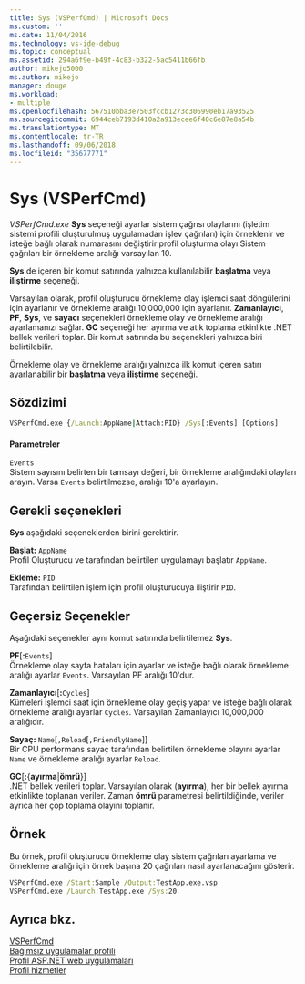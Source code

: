 ```yaml
---
title: Sys (VSPerfCmd) | Microsoft Docs
ms.custom: ''
ms.date: 11/04/2016
ms.technology: vs-ide-debug
ms.topic: conceptual
ms.assetid: 294a6f9e-b49f-4c83-b322-5ac5411b66fb
author: mikejo5000
ms.author: mikejo
manager: douge
ms.workload:
- multiple
ms.openlocfilehash: 567510bba3e7503fccb1273c306990eb17a93525
ms.sourcegitcommit: 6944ceb7193d410a2a913ecee6f40c6e87e8a54b
ms.translationtype: MT
ms.contentlocale: tr-TR
ms.lasthandoff: 09/06/2018
ms.locfileid: "35677771"
---
```

# <a name="sys-vsperfcmd"></a>Sys (VSPerfCmd)
*VSPerfCmd.exe* **Sys** seçeneği ayarlar sistem çağrısı olaylarını (işletim sistemi profili oluşturulmuş uygulamadan işlev çağrıları) için örneklenir ve isteğe bağlı olarak numarasını değiştirir profil oluşturma olayı Sistem çağrıları bir örnekleme aralığı varsayılan 10.  
  
 **Sys** de içeren bir komut satırında yalnızca kullanılabilir **başlatma** veya **iliştirme** seçeneği.  
  
 Varsayılan olarak, profil oluşturucu örnekleme olay işlemci saat döngülerini için ayarlanır ve örnekleme aralığı 10,000,000 için ayarlanır. **Zamanlayıcı**, **PF**, **Sys**, ve **sayacı** seçenekleri örnekleme olay ve örnekleme aralığı ayarlamanızı sağlar. **GC** seçeneği her ayırma ve atık toplama etkinlikte .NET bellek verileri toplar. Bir komut satırında bu seçenekleri yalnızca biri belirtilebilir.  
  
 Örnekleme olay ve örnekleme aralığı yalnızca ilk komut içeren satırı ayarlanabilir bir **başlatma** veya **iliştirme** seçeneği.  
  
## <a name="syntax"></a>Sözdizimi  
  
```cmd  
VSPerfCmd.exe {/Launch:AppName|Attach:PID} /Sys[:Events] [Options]  
```  
  
#### <a name="parameters"></a>Parametreler  
 `Events`  
 Sistem sayısını belirten bir tamsayı değeri, bir örnekleme aralığındaki olayları arayın. Varsa `Events` belirtilmezse, aralığı 10'a ayarlayın.  
  
## <a name="required-options"></a>Gerekli seçenekleri  
 **Sys** aşağıdaki seçeneklerden birini gerektirir.  
  
 **Başlat:** `AppName`  
 Profil Oluşturucu ve tarafından belirtilen uygulamayı başlatır `AppName`.  
  
 **Ekleme:** `PID`  
 Tarafından belirtilen işlem için profil oluşturucuya iliştirir `PID`.  
  
## <a name="invalid-options"></a>Geçersiz Seçenekler  
 Aşağıdaki seçenekler aynı komut satırında belirtilemez **Sys**.  
  
 **PF**[**:**`Events`]  
 Örnekleme olay sayfa hataları için ayarlar ve isteğe bağlı olarak örnekleme aralığı ayarlar `Events`. Varsayılan PF aralığı 10'dur.  
  
 **Zamanlayıcı**[**:**`Cycles`]  
 Kümeleri işlemci saat için örnekleme olay geçiş yapar ve isteğe bağlı olarak örnekleme aralığı ayarlar `Cycles`. Varsayılan Zamanlayıcı 10,000,000 aralığıdır.  
  
 **Sayaç:** `Name`[`,Reload`[`,FriendlyName`]]  
 Bir CPU performans sayaç tarafından belirtilen örnekleme olayını ayarlar `Name` ve örnekleme aralığı ayarlar `Reload`.  
  
 **GC**[**:**{**ayırma**&#124;**ömrü**}]  
 .NET bellek verileri toplar. Varsayılan olarak (**ayırma**), her bir bellek ayırma etkinlikte toplanan veriler. Zaman **ömrü** parametresi belirtildiğinde, veriler ayrıca her çöp toplama olayını toplanır.  
  
## <a name="example"></a>Örnek  
 Bu örnek, profil oluşturucu örnekleme olay sistem çağrıları ayarlama ve örnekleme aralığı için örnek başına 20 çağrıları nasıl ayarlanacağını gösterir.  
  
```cmd  
VSPerfCmd.exe /Start:Sample /Output:TestApp.exe.vsp  
VSPerfCmd.exe /Launch:TestApp.exe /Sys:20  
```  
  
## <a name="see-also"></a>Ayrıca bkz.  
 [VSPerfCmd](../profiling/vsperfcmd.md)   
 [Bağımsız uygulamalar profili](../profiling/command-line-profiling-of-stand-alone-applications.md)   
 [Profil ASP.NET web uygulamaları](../profiling/command-line-profiling-of-aspnet-web-applications.md)   
 [Profil hizmetler](../profiling/command-line-profiling-of-services.md)